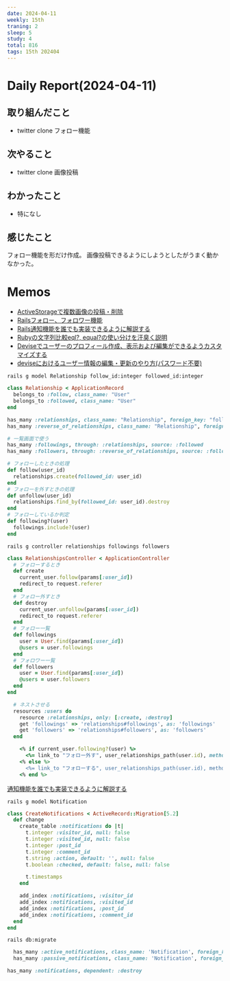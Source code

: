 ```yaml
---
date: 2024-04-11
weekly: 15th
traning: 2
sleep: 5
study: 4
total: 816
tags: 15th 202404 
---
```

# Daily Report(2024-04-11)
## 取り組んだこと
- twitter clone フォロー機能
## 次やること
- twitter clone 画像投稿
## わかったこと
- 特になし
## 感じたこと
フォロー機能を形だけ作成。
画像投稿できるようにしようとしたがうまく動かなかった。
# Memos
- [ActiveStorageで複数画像の投稿・削除](https://qiita.com/hiroki_404_/items/e71991ac88421e5caeec)
- [Railsフォロー、フォロワー機能](https://qiita.com/nakachan1994/items/e6107fe3003f6515e385)
- [Rails通知機能を誰でも実装できるように解説する](https://qiita.com/nekojoker/items/80448944ec9aaae48d0a)
- [Rubyの文字列比較eql?, equal?の使い分けを汗臭く説明](https://qiita.com/tbpgr/items/a1f231999910cd48ec58)
- [Deviseでユーザーのプロフィール作成、表示および編集ができるようカスタマイズする](https://plog.kobacchi.com/rails-devise-user-profile-customize/)
- [deviseにおけるユーザー情報の編集・更新のやり方(パスワード不要)](https://qiita.com/RIN_HM/items/45a0b665cb43da78ef41)

```terminal
rails g model Relationship follow_id:integer followed_id:integer
```

```ruby:app/models/relationship.rb
class Relationship < ApplicationRecord
  belongs_to :follow, class_name: "User"
  belongs_to :followed, class_name: "User"
end
```

```ruby:app/models/user.rb
has_many :relationships, class_name: "Relationship", foreign_key: "follow_id", dependent: :destroy
has_many :reverse_of_relationships, class_name: "Relationship", foreign_key: "followed_id", dependent: :destroy

# 一覧画面で使う
has_many :followings, through: :relationships, source: :followed
has_many :followers, through: :reverse_of_relationships, source: :follow

# フォローしたときの処理
def follow(user_id)
  relationships.create(followed_id: user_id)
end
# フォローを外すときの処理
def unfollow(user_id)
  relationships.find_by(followed_id: user_id).destroy
end
# フォローしているか判定
def following?(user)
  followings.include?(user)
end
```

```tarminal
rails g controller relationships followings followers
```

```ruby:app/controllers/relationships_contoroller.rb
class RelationshipsController < ApplicationController
  # フォローするとき
  def create
    current_user.follow(params[:user_id])
    redirect_to request.referer
  end
  # フォロー外すとき
  def destroy
    current_user.unfollow(params[:user_id])
    redirect_to request.referer  
  end
  # フォロー一覧
  def followings
    user = User.find(params[:user_id])
    @users = user.followings
  end
  # フォロワー一覧
  def followers
    user = User.find(params[:user_id])
    @users = user.followers
  end
end
```

```ruby:config/routes.rb
  # ネストさせる
  resources :users do
    resource :relationships, only: [:create, :destroy]
    get 'followings' => 'relationships#followings', as: 'followings'
    get 'followers' => 'relationships#followers', as: 'followers'
  end
```

```ruby:view.rb
	<% if current_user.following?(user) %>
	  <%= link_to "フォロー外す", user_relationships_path(user.id), method: :delete %>
	<% else %>
	  <%= link_to "フォローする", user_relationships_path(user.id), method: :post %>
	<% end %>
```

[通知機能を誰でも実装できるように解説する](https://qiita.com/nekojoker/items/80448944ec9aaae48d0a)

```tarminal
rails g model Notification
```

```ruby:xxx_create_notifications.rb
class CreateNotifications < ActiveRecord::Migration[5.2]
  def change
    create_table :notifications do |t|
      t.integer :visitor_id, null: false
      t.integer :visited_id, null: false
      t.integer :post_id
      t.integer :comment_id
      t.string :action, default: '', null: false
      t.boolean :checked, default: false, null: false

      t.timestamps
    end

    add_index :notifications, :visitor_id
    add_index :notifications, :visited_id
    add_index :notifications, :post_id
    add_index :notifications, :comment_id
  end
end
```

```tarminal
rails db:migrate
```

```ruby:app/models/user.rb
  has_many :active_notifications, class_name: 'Notification', foreign_key: 'visitor_id', dependent: :destroy
  has_many :passive_notifications, class_name: 'Notification', foreign_key: 'visited_id', dependent: :destroy
```

```ruby:app/models/post.rb
has_many :notifications, dependent: :destroy
```

